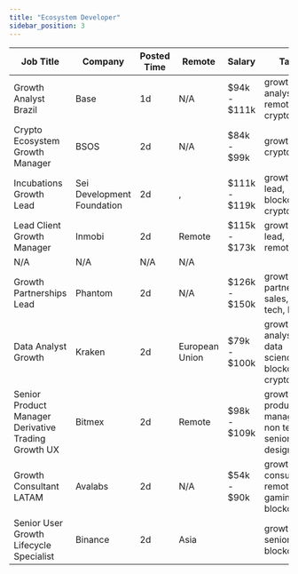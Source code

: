 ```yaml
---
title: "Ecosystem Developer"
sidebar_position: 3
---
```


| Job Title | Company | Posted Time | Remote | Salary | Tags | Apply Link |
|-----------|---------|-------------|--------|--------|------|------------|
| Growth Analyst Brazil | Base | 1d | N/A | $94k - $111k | growth, analyst, remote, crypto | [Apply](https://web3.career/growth-analyst-brazil-base/139019) |
| Crypto Ecosystem Growth Manager | BSOS | 2d | N/A | $84k - $99k | growth, crypto, defi | [Apply](https://web3.career/crypto-ecosystem-growth-manager-bsos/138985) |
| Incubations Growth Lead | Sei Development Foundation | 2d | , | $111k - $119k | growth, lead, blockchain, crypto, defi | [Apply](https://web3.career/incubations-growth-lead-seidevelopmentfoundation/138983) |
| Lead Client Growth Manager | Inmobi | 2d | Remote | $115k - $173k | growth, lead, remote | [Apply](https://web3.career/lead-client-growth-manager-inmobi/104919) |
| N/A | N/A | N/A | N/A |  |  | [Apply](https://web3.career/metana) |
| Growth Partnerships Lead | Phantom | 2d | N/A | $126k - $150k | growth, partnership, sales, non tech, lead | [Apply](https://web3.career/growth-partnerships-lead-phantom/138895) |
| Data Analyst Growth | Kraken | 2d | European Union | $79k - $100k | growth, analyst, data science, blockchain, crypto | [Apply](https://web3.career/data-analyst-growth-kraken/138869) |
| Senior Product Manager Derivative Trading Growth UX | Bitmex | 2d | Remote | $98k - $109k | growth, product manager, non tech, senior, design | [Apply](https://web3.career/senior-product-manager-derivative-trading-growth-ux-bitmex/138136) |
| Growth Consultant LATAM | Avalabs | 2d | N/A | $54k - $90k | growth, consulting, remote, gaming, blockchain | [Apply](https://web3.career/growth-consultant-latam-avalabs/80818) |
| Senior User Growth Lifecycle Specialist | Binance | 2d | Asia |  | growth, senior, blockchain | [Apply](https://web3.career/senior-user-growth-lifecycle-specialist-binance/138825) |
